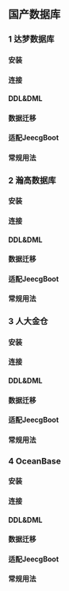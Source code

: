 ## 国产数据库

### 1 达梦数据库

#### 安装

#### 连接

#### DDL&DML

#### 数据迁移

#### 适配JeecgBoot

#### 常规用法



### 2 瀚高数据库

#### 安装

#### 连接

#### DDL&DML

#### 数据迁移

#### 适配JeecgBoot

#### 常规用法



### 3 人大金仓

#### 安装

#### 连接

#### DDL&DML

#### 数据迁移

#### 适配JeecgBoot

#### 常规用法



### 4 OceanBase

#### 安装

#### 连接

#### DDL&DML

#### 数据迁移

#### 适配JeecgBoot

#### 常规用法